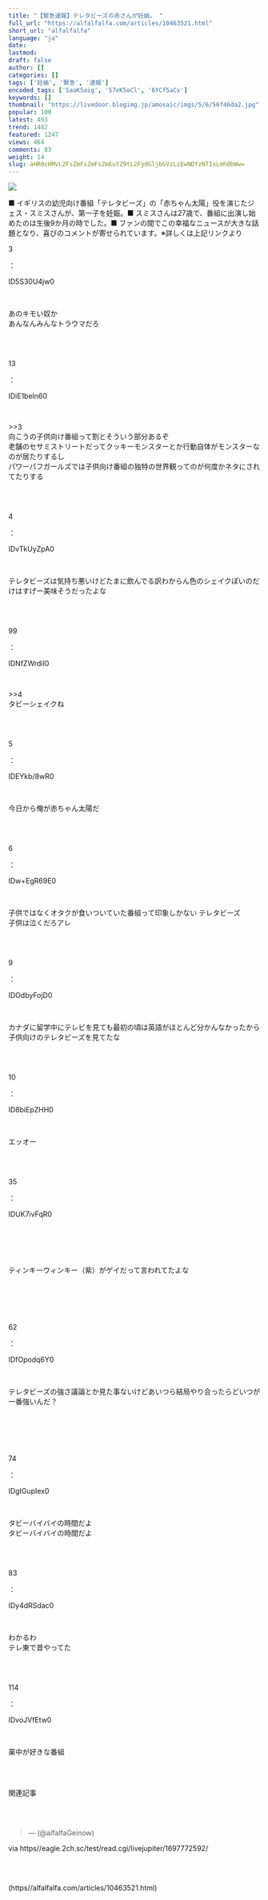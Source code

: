 ```yaml
---
title: "【緊急速報】テレタビーズの赤さんが妊娠。 "
full_url: "https://alfalfalfa.com/articles/10463521.html"
short_url: "alfalfalfa"
language: "ja"
date: 
lastmod: 
draft: false
author: []
categories: []
tags: ['妊娠', '緊急', '速報']
encoded_tags: ['5aaK5aig', '57eK5oCl', '6YCf5aCx']
keywords: []
thumbnail: "https://livedoor.blogimg.jp/amosaic/imgs/5/6/56f46da2.jpg"
popular: 100
latest: 493
trend: 1482
featured: 1247
views: 464
comments: 83
weight: 14
slug: aHR0cHMvL2FsZmFsZmFsZmEuY29tL2FydGljbGVzLzEwNDYzNTIxLmh0bWw=
---
```


![](https://livedoor.blogimg.jp/amosaic/imgs/5/6/56f46da2.jpg)

<div><p>■ イギリスの幼児向け番組「テレタビーズ」の「赤ちゃん太陽」役を演じたジェス・スミスさんが、第一子を妊娠。■ スミスさんは27歳で、番組に出演し始めたのは生後9か月の時でした。■ ファンの間でこの幸福なニュースが大きな話題となり、喜びのコメントが寄せられています。※詳しくは上記リンクより</p><p class='res_info'><p class='res_num'>3</p>：<p class='res_name'></p><p class='res_matome'><p class='res_id'>ID5S30U4jw0</p></p></p><br> <p class='res_body_r1'>あのキモい奴か<br> あんなんみんなトラウマだろ</p><br> <br> <p class='res_info'><p class='res_num'>13</p>：<p class='res_name'></p><p class='res_matome'><p class='res_id'>IDiE1beln60</p></p></p><br> <p class='res_body_r2'>>>3<br> 向こうの子供向け番組って割とそういう部分あるぞ<br> 老舗のセサミストリートだってクッキーモンスターとか行動自体がモンスターなのが居たりするし<br> パワーパフガールズでは子供向け番組の独特の世界観ってのが何度かネタにされてたりする</p><br> <br> <p class='res_info'><p class='res_num'>4</p>：<p class='res_name'></p><p class='res_matome'><p class='res_id'>IDvTkUyZpA0</p></p></p><br> <p class='res_body_r1'>テレタビーズは気持ち悪いけどたまに飲んでる訳わからん色のシェイクぽいのだけはすげー美味そうだったよな</p><br> <br> <p class='res_info'><p class='res_num'>99</p>：<p class='res_name'></p><p class='res_matome'><p class='res_id'>IDNfZWrdiI0</p></p></p><br> <p class='res_body_r2'>>>4<br> タビーシェイクね</p><br> <br> <p class='res_info'><p class='res_num'>5</p>：<p class='res_name'></p><p class='res_matome'><p class='res_id'>IDEYkb/8wR0</p></p></p><br> <p class='res_body'>今日から俺が赤ちゃん太陽だ</p><br> <br> <p class='res_info'><p class='res_num'>6</p>：<p class='res_name'></p><p class='res_matome'><p class='res_id'>IDw+EgR69E0</p></p></p><br> <p class='res_body'>子供ではなくオタクが食いついていた番組って印象しかない テレタビーズ<br> 子供は泣くだろアレ</p><br> <br> <p class='res_info'><p class='res_num'>9</p>：<p class='res_name'></p><p class='res_matome'><p class='res_id'>IDOdbyFojD0</p></p></p><br> <p class='res_body'>カナダに留学中にテレビを見ても最初の頃は英語がほとんど分かんなかったから<br> 子供向けのテレタビーズを見てたな</p><br> <br> <p class='res_info'><p class='res_num'>10</p>：<p class='res_name'></p><p class='res_matome'><p class='res_id'>ID8biEpZHH0</p></p></p><br> <p class='res_body'>エッオー</p><br> <br> <p class='res_info'><p class='res_num'>35</p>：<p class='res_name'></p><p class='res_matome'><p class='res_id'>IDUK7ivFqR0</p></p></p><br> <br> <p class='in_ads'></p><br> <p>ティンキーウィンキー（紫）がゲイだって言われてたよな</p><br> <br> <br> <br> <p class='res_info'><p class='res_num'>62</p>：<p class='res_name'></p><p class='res_matome'><p class='res_id'>IDfOpodq6Y0</p></p></p><br> <p class='res_body'>テレタビーズの強さ議論とか見た事ないけどあいつら結局やり合ったらどいつが一番強いんだ？</p><br> <br> <br> <br> <p class='res_info'><p class='res_num'>74</p>：<p class='res_name'></p><p class='res_matome'><p class='res_id'>IDgIGupIex0</p></p></p><br> <p class='res_body'>タビーバイバイの時間だよ<br> タビーバイバイの時間だよ</p><br> <br> <p class='res_info'><p class='res_num'>83</p>：<p class='res_name'></p><p class='res_matome'><p class='res_id'>IDy4dRSdac0</p></p></p><br> <p class='res_body'>わかるわ<br> テレ東で昔やってた</p><br> <br> <p class='res_info'><p class='res_num'>114</p>：<p class='res_name'></p><p class='res_matome'><p class='res_id'>IDvoJVfEtw0</p></p></p><br> <p class='res_body'>薬中が好きな番組</p><br> <br> <p id='related-title'>関連記事</p><br> <br> <p class='in_ads'></p><blockquote class='twitter-tweet'><p lang='und' dir='ltr'></p> — (@alfalfaGeinow) <a href='https//twitter.com/alfalfaGeinow/status/1715277176101306727/'></a></blockquote><p class='via'>via https//eagle.2ch.sc/test/read.cgi/livejupiter/1697772592/</p><br> <br> </div>

(https//alfalfalfa.com/articles/10463521.html)
